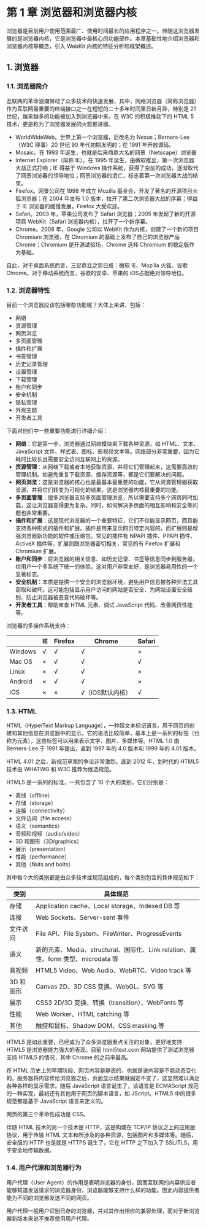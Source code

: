 # 第 1 章 浏览器和浏览器内核

浏览器是目前用户使用范围最广、使用时间最长的应用程序之一。伴随这浏览器发展的是浏览器内核，它是浏览器中最核心的功能部件。本章基础性地介绍浏览器和浏览器内核等概念，引入 WebKit 内核的特征分析和框架概述。

## 1. 浏览器

### 1.1. 浏览器简介

互联网的革命浪潮带动了众多技术的快速发展，其中，网络浏览器（简称浏览器）作为互联网最重要的终端接口之一在短短的二十多年时间里日新月异，特别是 21 世纪，越来越多的功能被加入到浏览器中来。在 W3C 的积极推动下的 HTML 5 技术，更是称为了浏览器发展的火箭推进器。

* WorldWideWeb。世界上第一个浏览器，后改名为 Nexus；Berners-Lee（W3C 理事）20 世纪 90 年代初期发明的；在 1991 年开放源码。
* Mosaic。在 1993 年诞生，也就是后来鼎鼎大名的网景（Netscape）浏览器
* Internet Explorer（简称 IE）。在 1995 年诞生，由微软推出，第一次浏览器大战正式打响；IE 得益于 Windows 操作系统，获得了空前的成功，逐渐取代了网景浏览器的领导地位；网景浏览器的消亡，标志着第一次浏览器大战的结束。
* Firefox。网景公司在 1998 年成立 Mozilla 基金会，开发了著名的开源项目火狐浏览器；在 2004 年发布 1.0 版本，拉开了第二次浏览器大战的序幕；得益于 IE 浏览器的缓慢发展，Firefox 大受欢迎。
* Safari。2003 年，苹果公司发布了 Safari 浏览器；2005 年发起了新的开源项目 WebKit（Safari 浏览器内核），拉开了一个新序幕。
* Chrome。2008 年，Google 公司以 WebKit 作为内核，创建了一个新的项目 Chromium 浏览器，在 Chromium 的基础上发布了自己的浏览器产品 Chrome；Chromium 是开源试验场，Chrome 选择 Chromium 的稳定版作为基础。

自此，对于桌面系统而言，三足鼎立之势已成：微软 IE、Mozilla 火狐、谷歌 Chrome。对于移动系统而言，谷歌的安卓、苹果的 iOS占据绝对领导地位。

### 1.2. 浏览器特性

目前一个浏览器应该包括哪些功能呢？大体上来讲，包括：

* 网络
* 资源管理
* 网页浏览
* 多页面管理
* 插件和扩展
* 书签管理
* 历史记录管理
* 设置管理
* 下载管理
* 账户和同步
* 安全机制
* 隐私管理
* 外观主题
* 开发者工具

下面对他们中一些重要功能进行详细介绍：

* **网络**：它是第一步，浏览器通过网络模块来下载各种资源，如 HTML、文本、JavaScript 文件、样式表、图标、影视频文本等。网络部分非常重要，因为它耗时比较长且需要安全访问互联网上的资源。
* **资源管理**：从网络下载或者本地获取资源，并将它们管理起来，这需要高效的管理机制。如避免重复下载资源、缓存资源等，都是它们要解决的问题。
* **网页浏览**：这是浏览器的核心也是最基本最重要的功能，它从资源管理器获取资源，并将它们转变为可视化的结果，这是浏览器内核最重要的功能。
* **多页面管理**：很多浏览器支持多页面管理浏览，所以需要支持多个网页同时加载，这让浏览器变得更为复杂。同时，如何解决多页面的相互影响和安全等问题也非常重要。
* **插件和扩展**：这是现代浏览器的一个重要特征，它们不仅能显示网页，而且能支持各种形式的插件和扩展。插件是用来显示网页特定内容的，而扩展则是增强浏览器新功能的软件或压缩包。常见的插件有 NPAPI 插件、PPAPI 插件、ActiveX 插件等，扩展则跟浏览器密切相关，常见的有 Firefox 扩展和 Chromium 扩展。
* **账户和同步**：将浏览器的相关信息、如历史记录、书签等信息同步到服务器，给用户一个多系统下统一的体验，这对用户非常友好，是浏览器易用性的一个显著标志。
* **安全机制**：本质是提供一个安全的浏览器环境，避免用户信息被各种非法工具窃取和破坏。这可能包括显示用户访问的网站是否安全、为网站设置安全级别、防止浏览器被恶意代码破坏等。
* **开发者工具**：帮助审查 HTML 元素、调试 JavaScript 代码、改善网页性能等。

浏览器的多操作系统支持：

|         | IE   | Firefox | Chrome           | Safari |
| ------- | ---- | ------- | ---------------- | ------ |
| Windows | √    | √       | √                | ×      |
| Mac OS  | ×    | √       | √                | √      |
| Linux   | ×    | √       | √                | ×      |
| Android | ×    | √       | √                | ×      |
| iOS     | ×    | ×       | √（iOS默认内核）   | √      |

### 1.3. HTML

HTML（HyperText Markup Language），一种超文本标记语言，用于网页的创建和其他信息在浏览器中的显示。它的语法比较简单，基本上是一系列的标签（也称为元素），这些标签可以用来表示文字、图片、多媒体等。HTML 1.0 由 Berners-Lee 于 1991 年提出，直到 1997 年的 4.0 版本和 1999 年的 4.01 版本。

HTML 4.01 之后，新规范草案的争论非常激烈。直到 2012 年，划时代的 HTML5 技术由 WHATWG 和 W3C 推荐为候选规范。

HTML5 是一系列的标准，一共包含了 10 个大的类别，它们分别是：

* 离线（offline）
* 存储（storage）
* 连接（connectivity）
* 文件访问（file access）
* 语义（semantics）
* 音频和视频（audio/video）
* 3D 和图形（3D/graphics）
* 展示（presentation）
* 性能（performance）
* 其他（Nuts and bolts）

其中每个大的类别都是由众多技术或规范组成的，每个类别包含的具体规范如下：

| 类别      | 具体规范                                                     |
| --------- | ------------------------------------------------------------ |
| 存储      | Application cache、Local storage、Indexed DB 等              |
| 连接      | Web Sockets、Server-sent 事件                                |
| 文件访问  | File API、File System、FileWriter、ProgressEvents            |
| 语义      | 新的元素、Media、structural、国际化、Link relation、属性、form 类型、microdata 等 |
| 音视频    | HTML5 Video、Web Audio、WebRTC、Video track 等               |
| 3D 和图形 | Canvas 2D、3D CSS 变换、WebGL、SVG 等                        |
| 展示      | CSS3 2D/3D 变换、转换（transition）、WebFonts 等             |
| 性能      | Web Worker、HTML catching 等                                 |
| 其他      | 触控和鼠标、Shadow DOM、CSS masking 等                       |

HTML5 是如此重要，已经成为了众多浏览器重点关注的对象，更好地支持 HTML5 是浏览器能力强大的表现。目前 html5test.com 网站提供了测试浏览器支持 HTML5 的情况，其中 Chrome 的之前率最高。

在 HTML 历史上的早期阶段、网页内容是静态的，也就是说内容是不能动态变化的。服务器将内容传给浏览器之后，页面显示结果就固定不变了，这显然难以满足各种各样的显示需求。随后 JavaScript 语言诞生了，该语言是 ECMAScript 规范的一种实现，最初还有其他用于网页的脚本语言，如 JScript。HTML5 中的很多规范都是基于 JavaScript 语言来定义的。

网页的第三个革命性成功是 CSS。

伴随 HTML 技术的另一个技术是 HTTP，这是构建在 TCP/IP 协议之上的应用层协议，用于传输 HTML 文本和所涉及的各种资源，包括图片和多媒体等。随后，安全版的 HTTP 也是就是 HTTPS 诞生了，它在 HTTP 之下加入了 SSL/TLS，用于安全地传输数据。

### 1.4. 用户代理和浏览器行为

用户代理（User Agent）的作用是表明浏览器的身份，因而互联网的内容供应者能够知道发送请求的浏览器身份，浏览器能够支持什么样的功能。因此内容提供者能为不同的浏览器发送不同的网页。

用户代理一般用户识别已存的浏览器，并对其作出相应的兼容处理，而对于新浏览器新版本来说不推荐使用用户代理。